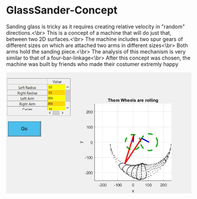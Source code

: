 # GlassSander-Concept
Sanding glass is tricky as it requires creating relative velocity in "random" directions.<\br> 
This is a concept of a machine that will do just that, between two 2D surfaces.<\br>
The machine includes two spur gears of different sizes on which are attached two arms in different sizes<\br>
Both arms hold the sanding piece.<\br>
The analysis of this mechanism is very similar to that of a four-bar-linkage<\br>
After this concept was chosen, the machine was built by friends who made their costumer extremly happy

![Alt text](/Example.jpg?raw=true "Example")
